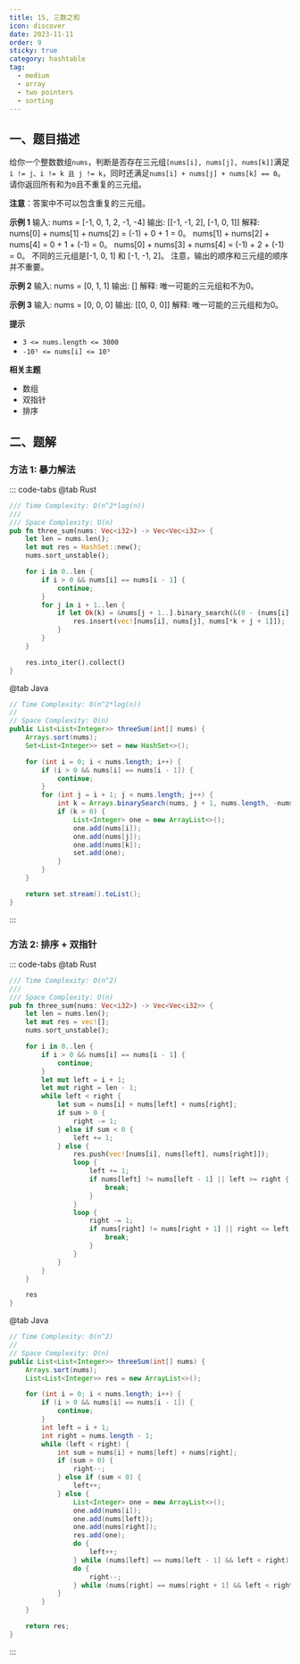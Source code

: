 ```yaml
---
title: 15, 三数之和
icon: discover
date: 2023-11-11
order: 9
sticky: true
category: hashtable
tag: 
  - medium
  - array
  - two pointers
  - sorting
---
```


## 一、题目描述
给你一个整数数组`nums`，判断是否存在三元组`[nums[i], nums[j], nums[k]]`满足`i != j、i != k 且 j != k`，同时还满足`nums[i] + nums[j] + nums[k] == 0`。请你返回所有和为`0`且不重复的三元组。

**注意**：答案中不可以包含重复的三元组。

**示例 1**
输入: nums = [-1, 0, 1, 2, -1, -4]
输出: [[-1, -1, 2], [-1, 0, 1]]
解释:
nums[0] + nums[1] + nums[2] = (-1) + 0 + 1 = 0。
nums[1] + nums[2] + nums[4] = 0 + 1 + (-1) = 0。
nums[0] + nums[3] + nums[4] = (-1) + 2 + (-1) = 0。
不同的三元组是[-1, 0, 1] 和 [-1, -1, 2]。
注意，输出的顺序和三元组的顺序并不重要。

**示例 2**
输入: nums = [0, 1, 1]
输出: []
解释: 唯一可能的三元组和不为0。

**示例 3**
输入: nums = [0, 0, 0]
输出: [[0, 0, 0]]
解释: 唯一可能的三元组和为0。

**提示**
- `3 <= nums.length <= 3000`
- `-10⁵ <= nums[i] <= 10⁵`

**相关主题**
- 数组
- 双指针
- 排序

## 二、题解
### 方法 1: 暴力解法
::: code-tabs
@tab Rust
```rust
/// Time Complexity: O(n^2*log(n))
///
/// Space Complexity: O(n)
pub fn three_sum(nums: Vec<i32>) -> Vec<Vec<i32>> {
    let len = nums.len();
    let mut res = HashSet::new();
    nums.sort_unstable();

    for i in 0..len {
        if i > 0 && nums[i] == nums[i - 1] {
            continue;
        }
        for j in i + 1..len {
            if let Ok(k) = &nums[j + 1..].binary_search(&(0 - (nums[i] + nums[j]))) {
                res.insert(vec![nums[i], nums[j], nums[*k + j + 1]]);
            }
        }
    }

    res.into_iter().collect()
}
```

@tab Java
```java
// Time Complexity: O(n^2*log(n))
//
// Space Complexity: O(n)
public List<List<Integer>> threeSum(int[] nums) {
    Arrays.sort(nums);
    Set<List<Integer>> set = new HashSet<>();

    for (int i = 0; i < nums.length; i++) {
        if (i > 0 && nums[i] == nums[i - 1]) {
            continue;
        }
        for (int j = i + 1; j < nums.length; j++) {
            int k = Arrays.binarySearch(nums, j + 1, nums.length, -nums[i] - nums[j]);
            if (k > 0) {
                List<Integer> one = new ArrayList<>();
                one.add(nums[i]);
                one.add(nums[j]);
                one.add(nums[k]);
                set.add(one);
            }
        }
    }

    return set.stream().toList();
}
```
:::

### 方法 2: 排序 + 双指针
::: code-tabs
@tab Rust
```rust
/// Time Complexity: O(n^2)
///
/// Space Complexity: O(n)
pub fn three_sum(nums: Vec<i32>) -> Vec<Vec<i32>> {
    let len = nums.len();
    let mut res = vec![];
    nums.sort_unstable();

    for i in 0..len {
        if i > 0 && nums[i] == nums[i - 1] {
            continue;
        }
        let mut left = i + 1;
        let mut right = len - 1;
        while left < right {
            let sum = nums[i] + nums[left] + nums[right];
            if sum > 0 {
                right -= 1;
            } else if sum < 0 {
                left += 1;
            } else {
                res.push(vec![nums[i], nums[left], nums[right]]);
                loop {
                    left += 1;
                    if nums[left] != nums[left - 1] || left >= right {
                        break;
                    }
                }
                loop {
                    right -= 1;
                    if nums[right] != nums[right + 1] || right <= left {
                        break;
                    }
                }
            }
        }
    }

    res
}
```

@tab Java
```java
// Time Complexity: O(n^2)
//
// Space Complexity: O(n)
public List<List<Integer>> threeSum(int[] nums) {
    Arrays.sort(nums);
    List<List<Integer>> res = new ArrayList<>();

    for (int i = 0; i < nums.length; i++) {
        if (i > 0 && nums[i] == nums[i - 1]) {
            continue;
        }
        int left = i + 1;
        int right = nums.length - 1;
        while (left < right) {
            int sum = nums[i] + nums[left] + nums[right];
            if (sum > 0) {
                right--;
            } else if (sum < 0) {
                left++;
            } else {
                List<Integer> one = new ArrayList<>();
                one.add(nums[i]);
                one.add(nums[left]);
                one.add(nums[right]);
                res.add(one);
                do {
                    left++;
                } while (nums[left] == nums[left - 1] && left < right);
                do {
                    right--;
                } while (nums[right] == nums[right + 1] && left < right);
            }
        }
    }

    return res;
}
```
:::
